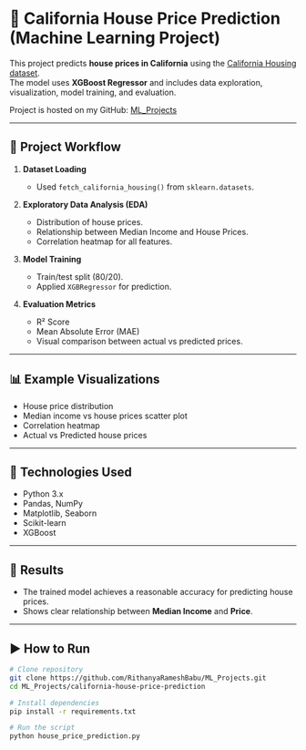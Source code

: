 # 🏡 California House Price Prediction (Machine Learning Project)

This project predicts **house prices in California** using the [California Housing dataset](https://scikit-learn.org/stable/datasets/real_world.html#california-housing-dataset).  
The model uses **XGBoost Regressor** and includes data exploration, visualization, model training, and evaluation.

Project is hosted on my GitHub: [ML_Projects](https://github.com/RithanyaRameshBabu/ML_Projects)

---

## 📂 Project Workflow
1. **Dataset Loading**  
   - Used `fetch_california_housing()` from `sklearn.datasets`.

2. **Exploratory Data Analysis (EDA)**  
   - Distribution of house prices.  
   - Relationship between Median Income and House Prices.  
   - Correlation heatmap for all features.

3. **Model Training**  
   - Train/test split (80/20).  
   - Applied `XGBRegressor` for prediction.  

4. **Evaluation Metrics**  
   - R² Score  
   - Mean Absolute Error (MAE)  
   - Visual comparison between actual vs predicted prices.  

---

## 📊 Example Visualizations
- House price distribution  
- Median income vs house prices scatter plot  
- Correlation heatmap  
- Actual vs Predicted house prices  

---

## 🚀 Technologies Used
- Python 3.x
- Pandas, NumPy
- Matplotlib, Seaborn
- Scikit-learn
- XGBoost

---

## 📌 Results
- The trained model achieves a reasonable accuracy for predicting house prices.  
- Shows clear relationship between **Median Income** and **Price**.  

---

## ▶️ How to Run
```bash
# Clone repository
git clone https://github.com/RithanyaRameshBabu/ML_Projects.git
cd ML_Projects/california-house-price-prediction

# Install dependencies
pip install -r requirements.txt

# Run the script
python house_price_prediction.py
